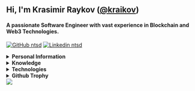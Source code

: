 ## Hi, I'm Krasimir Raykov ([@kraikov](https://github.com/kraikov))

#### A passionate Software Engineer with vast experience in Blockchain and Web3 Technologies.

[![GitHub ntsd](https://img.shields.io/github/followers/kraikov?label=follow&style=social&cacheSeconds=86400)](https://github.com/kraikov)
[![Linkedin ntsd](https://img.shields.io/badge/-Linkedin-blue?style=flat-square&logo=Linkedin&logoColor=white&link=https://www.linkedin.com/in/krasimir-raykov-85ab63b4&cacheSeconds=864000)](https://www.linkedin.com/in/krasimir-raykov-85ab63b4)


<details>
<summary>
  <b>Personal Information</b>
</summary><br>
  
**Name:** Krasimir Raykov (Kras)

**Location:** Sofia, Bulgaria

**Languages:**

- Bulgarian (Native)

- English (Intermediate)

</details>

<details>
<summary>
  <b>Knowledge</b>
</summary>

- Blockchain & Web3
- Back-end Development
- Front-end Development
- Infrastructure and Cloud Service
- Algorithms and Data Structures
- Software development process

</details>

<details>
<summary>
  <b>Technologies</b>
</summary>
  
- **Advanced:** Solidity, Go, JavaScript/Typescript, Java, React, Vue, Web3

- **Intermediate:** Rust, Haskell, C++

</details>

<details>
<summary>
  <b>Github Trophy</b>
</summary>
  
![trophy](https://github-profile-trophy.vercel.app/?username=kraikov&theme=onedark&column=8)

</details>

<img align="center" src="https://github-readme-stats.vercel.app/api?username=kraikov&show_icons=true&theme=blue-green&hide=stars&hide_title=true&line_height=26" />
